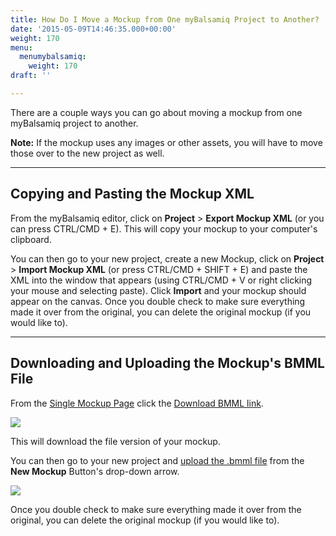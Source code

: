 ```yaml
---
title: How Do I Move a Mockup from One myBalsamiq Project to Another?
date: '2015-05-09T14:46:35.000+00:00'
weight: 170
menu:
  menumybalsamiq:
    weight: 170
draft: ''

---
```


There are a couple ways you can go about moving a mockup from one myBalsamiq project to another.

**Note:** If the mockup uses any images or other assets, you will have to move those over to the new project as well.

---

## Copying and Pasting the Mockup XML

From the myBalsamiq editor, click on **Project** > **Export Mockup XML** (or you can press CTRL/CMD + E). This will copy your mockup to your computer's clipboard.

You can then go to your new project, create a new Mockup, click on **Project** > **Import Mockup XML** (or press CTRL/CMD + SHIFT + E) and paste the XML into the window that appears (using CTRL/CMD + V or right clicking your mouse and selecting paste). Click **Import** and your mockup should appear on the canvas. Once you double check to make sure everything made it over from the original, you can delete the original mockup (if you would like to).

---

## Downloading and Uploading the Mockup's BMML File

From the [Single Mockup Page](https://docs.balsamiq.com/mybalsamiq/mockup/) click the [Download BMML link](https://docs.balsamiq.com/mybalsamiq/mockup/#mockup-description-permalink-download).

![](https://media.balsamiq.com/img/support/docs/myb/download-bmml.png)

This will download the file version of your mockup.

You can then go to your new project and [upload the .bmml file](https://docs.balsamiq.com/mybalsamiq/project/#adding-mockups) from the **New Mockup** Button's drop-down arrow.

![](https://media.balsamiq.com/img/support/docs/myb/project-uploadmockup.png)

Once you double check to make sure everything made it over from the original, you can delete the original mockup (if you would like to).
